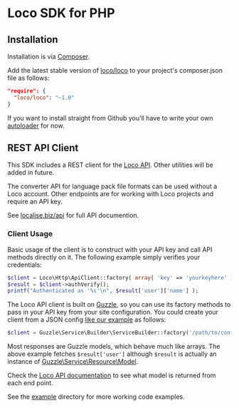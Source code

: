 # Loco SDK for PHP

## Installation

Installation is via [Composer](http://getcomposer.org/doc/00-intro.md#using-composer).

Add the latest stable version of [loco/loco](https://packagist.org/packages/loco/loco) to your project's composer.json file as follows:

```json
"require": {
  "loco/loco": "~1.0"
}
```

If you want to install straight from Github you'll have to write your own [autoloader](https://gist.github.com/jwage/221634) for now.


## REST API Client

This SDK includes a REST client for the [Loco API](https://localise.biz/api). Other utilities will be added in future.

The converter API for language pack file formats can be used without a Loco account. Other endpoints are for working with Loco projects and require an API key.

See [localise.biz/api](https://localise.biz/api) for full API documention.


### Client Usage

Basic usage of the client is to construct with your API key and call API methods directly on it. The following example simply verifies your credentials:

```php
$client = Loco\Http\ApiClient::factory( array( 'key' => 'yourkeyhere' ) );
$result = $client->authVerify();
printf("Authenticated as '%s'\n", $result['user']['name'] );
```

The Loco API client is built on [Guzzle](http://docs.guzzlephp.org/), so you can use its factory methods to pass in your API key from your site configuration. You could create your client from a JSON config [like our example](https://github.com/loco/loco-php-sdk/blob/master/config.json.dist) as follows:

```php
$client = Guzzle\Service\Builder\ServiceBuilder::factory('/path/to/config.json' )->get('loco');
```

Most responses are Guzzle models, which behave much like arrays. The above example fetches `$result['user']` although `$result` is actually an instance of [Guzzle\Service\Resource\Model](http://api.guzzlephp.org/class-Guzzle.Service.Resource.Model.html).

Check the [Loco API documentation](https://localise.biz/api) to see what model is returned from each end point.




See the [example](https://github.com/loco/loco-php-sdk/tree/master/example) directory for more working code examples.


